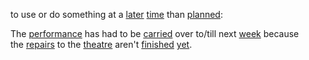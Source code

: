 to use or do something at a [later](https://dictionary.cambridge.org/dictionary/english/later "later") [time](https://dictionary.cambridge.org/dictionary/english/time "time") than [planned](https://dictionary.cambridge.org/dictionary/english/planned "planned"):

The [performance](https://dictionary.cambridge.org/dictionary/english/performance "performance") has had to be [carried](https://dictionary.cambridge.org/dictionary/english/carry "carried") over to/till next [week](https://dictionary.cambridge.org/dictionary/english/week "week") because the [repairs](https://dictionary.cambridge.org/dictionary/english/repair "repairs") to the [theatre](https://dictionary.cambridge.org/dictionary/english/theatre "theatre") aren't [finished](https://dictionary.cambridge.org/dictionary/english/finished "finished") [yet](https://dictionary.cambridge.org/dictionary/english/yet "yet").
